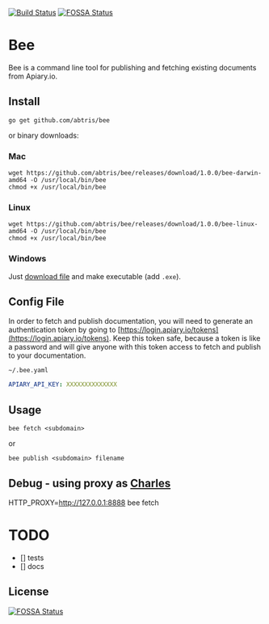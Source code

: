 [![Build Status](https://travis-ci.org/abtris/bee.svg?branch=master)](https://travis-ci.org/abtris/bee)
[![FOSSA Status](https://app.fossa.io/api/projects/git%2Bgithub.com%2Fabtris%2Fbee.svg?type=shield)](https://app.fossa.io/projects/git%2Bgithub.com%2Fabtris%2Fbee?ref=badge_shield)

# Bee

Bee is a command line tool for publishing and fetching existing documents from Apiary.io.

## Install

```
go get github.com/abtris/bee
```

or binary downloads:

### Mac

```
wget https://github.com/abtris/bee/releases/download/1.0.0/bee-darwin-amd64 -O /usr/local/bin/bee
chmod +x /usr/local/bin/bee
```

### Linux

```
wget https://github.com/abtris/bee/releases/download/1.0.0/bee-linux-amd64 -O /usr/local/bin/bee
chmod +x /usr/local/bin/bee
```

### Windows

Just [download file](https://github.com/abtris/bee/releases/download/1.0.0/bee-windows-amd64) and make executable (add `.exe`).

## Config File

In order to fetch and publish documentation, you will need to generate an authentication token by going to [https://login.apiary.io/tokens](https://login.apiary.io/tokens). Keep this token safe, because a token is like a password and will give anyone with this token access to fetch and publish to your documentation.

`~/.bee.yaml`

```yaml
APIARY_API_KEY: XXXXXXXXXXXXXX
```

## Usage

```
bee fetch <subdomain>
```

or

```
bee publish <subdomain> filename
```

## Debug - using proxy as [Charles](https://www.charlesproxy.com/)

HTTP_PROXY=http://127.0.0.1:8888 bee fetch

# TODO

- [] tests
- [] docs


## License
[![FOSSA Status](https://app.fossa.io/api/projects/git%2Bgithub.com%2Fabtris%2Fbee.svg?type=large)](https://app.fossa.io/projects/git%2Bgithub.com%2Fabtris%2Fbee?ref=badge_large)